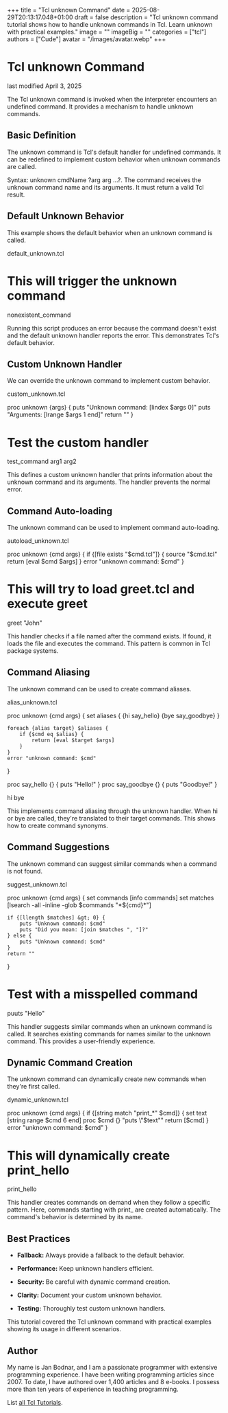 +++
title = "Tcl unknown Command"
date = 2025-08-29T20:13:17.048+01:00
draft = false
description = "Tcl unknown command tutorial shows how to handle unknown commands in Tcl. Learn unknown with practical examples."
image = ""
imageBig = ""
categories = ["tcl"]
authors = ["Cude"]
avatar = "/images/avatar.webp"
+++

# Tcl unknown Command

last modified April 3, 2025

The Tcl unknown command is invoked when the interpreter encounters
an undefined command. It provides a mechanism to handle unknown commands.

## Basic Definition

The unknown command is Tcl's default handler for undefined commands.
It can be redefined to implement custom behavior when unknown commands are called.

Syntax: unknown cmdName ?arg arg ...?. The command receives the
unknown command name and its arguments. It must return a valid Tcl result.

## Default Unknown Behavior

This example shows the default behavior when an unknown command is called.

default_unknown.tcl
  

# This will trigger the unknown command
nonexistent_command

Running this script produces an error because the command doesn't exist and
the default unknown handler reports the error. This demonstrates
Tcl's default behavior.

## Custom Unknown Handler

We can override the unknown command to implement custom behavior.

custom_unknown.tcl
  

proc unknown {args} {
    puts "Unknown command: [lindex $args 0]"
    puts "Arguments: [lrange $args 1 end]"
    return ""
}

# Test the custom handler
test_command arg1 arg2

This defines a custom unknown handler that prints information about
the unknown command and its arguments. The handler prevents the normal error.

## Command Auto-loading

The unknown command can be used to implement command auto-loading.

autoload_unknown.tcl
  

proc unknown {cmd args} {
    if {[file exists "$cmd.tcl"]} {
        source "$cmd.tcl"
        return [eval $cmd $args]
    }
    error "unknown command: $cmd"
}

# This will try to load greet.tcl and execute greet
greet "John"

This handler checks if a file named after the command exists. If found, it loads
the file and executes the command. This pattern is common in Tcl package systems.

## Command Aliasing

The unknown command can be used to create command aliases.

alias_unknown.tcl
  

proc unknown {cmd args} {
    set aliases {
        {hi say_hello}
        {bye say_goodbye}
    }
    
    foreach {alias target} $aliases {
        if {$cmd eq $alias} {
            return [eval $target $args]
        }
    }
    error "unknown command: $cmd"
}

proc say_hello {} { puts "Hello!" }
proc say_goodbye {} { puts "Goodbye!" }

hi
bye

This implements command aliasing through the unknown handler. When
hi or bye are called, they're translated to their
target commands. This shows how to create command synonyms.

## Command Suggestions

The unknown command can suggest similar commands when a command is
not found.

suggest_unknown.tcl
  

proc unknown {cmd args} {
    set commands [info commands]
    set matches [lsearch -all -inline -glob $commands "*${cmd}*"]
    
    if {[llength $matches] &gt; 0} {
        puts "Unknown command: $cmd"
        puts "Did you mean: [join $matches ", "]?"
    } else {
        puts "Unknown command: $cmd"
    }
    return ""
}

# Test with a misspelled command
puuts "Hello"

This handler suggests similar commands when an unknown command is called. It
searches existing commands for names similar to the unknown command. This
provides a user-friendly experience.

## Dynamic Command Creation

The unknown command can dynamically create new commands when they're
first called.

dynamic_unknown.tcl
  

proc unknown {cmd args} {
    if {[string match "print_*" $cmd]} {
        set text [string range $cmd 6 end]
        proc $cmd {} "puts \"$text\""
        return [$cmd]
    }
    error "unknown command: $cmd"
}

# This will dynamically create print_hello
print_hello

This handler creates commands on demand when they follow a specific pattern.
Here, commands starting with print_ are created automatically.
The command's behavior is determined by its name.

## Best Practices

- **Fallback:** Always provide a fallback to the default behavior.

- **Performance:** Keep unknown handlers efficient.

- **Security:** Be careful with dynamic command creation.

- **Clarity:** Document your custom unknown behavior.

- **Testing:** Thoroughly test custom unknown handlers.

 

This tutorial covered the Tcl unknown command with practical
examples showing its usage in different scenarios.

## Author

My name is Jan Bodnar, and I am a passionate programmer with extensive
programming experience. I have been writing programming articles since 2007.
To date, I have authored over 1,400 articles and 8 e-books. I possess more
than ten years of experience in teaching programming.

List [all Tcl Tutorials](/tcl/).